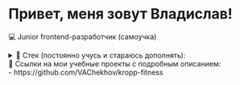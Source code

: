 # Привет, меня зовут Владислав!

💻 Junior frontend-разработчик (самоучка)

<details>
<summary>🔧 Стек (постоянно учусь и стараюсь дополнять):</summary>
- HTML (HTML5), JSX
- CSS (CSS3), Sass (SCSS)
- JavaScript
- Vite
- Git (GitHub)
- Figma
</details>

<summary>🔧 Ссылки на мои учебные проекты с подробным описанием:</summary>
- https://github.com/VAChekhov/kropp-fitness
